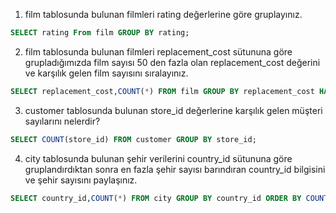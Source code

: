 1. film tablosunda bulunan filmleri rating değerlerine göre gruplayınız.

````SQL
SELECT rating From film GROUP BY rating;
````


2. film tablosunda bulunan filmleri replacement_cost sütununa göre grupladığımızda film sayısı 50 den fazla olan replacement_cost değerini ve karşılık gelen film sayısını sıralayınız.

````SQL
SELECT replacement_cost,COUNT(*) FROM film GROUP BY replacement_cost HAVING COUNT(*) > 50;
````

3. customer tablosunda bulunan store_id değerlerine karşılık gelen müşteri sayılarını nelerdir? 

````SQL
SELECT COUNT(store_id) FROM customer GROUP BY store_id;
````
4. city tablosunda bulunan şehir verilerini country_id sütununa göre gruplandırdıktan sonra en fazla şehir sayısı barındıran country_id bilgisini ve şehir sayısını paylaşınız.

````SQL
SELECT country_id,COUNT(*) FROM city GROUP BY country_id ORDER BY COUNT(*) DESC LIMIT 1;
````